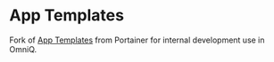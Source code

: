# App Templates

Fork of [App Templates](https://github.com/portainer/templates/tree/v3) from Portainer for internal development use in OmniQ.
